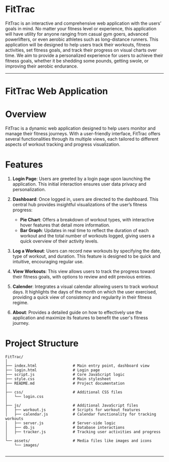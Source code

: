 # FitTrac

FitTrac is an interactive and comprehensive web application with the users’ goals in mind. No matter your fitness level or experience, this application will have utility for anyone ranging from casual gym goers, advanced powerlifters, or even aerobic athletes such as long-distance runners. This application will be designed to help users track their workouts, fitness activities, set fitness goals, and track their progress on visual charts over time. We aim to provide a personalized experience for users to achieve their fitness goals, whether it be shedding some pounds, getting swole, or improving their aerobic endurance.


---
# FitTrac Web Application

# Overview

FitTrac is a dynamic web application designed to help users monitor and manage their fitness journeys. With a user-friendly interface, FitTrac offers several functionalities through its multiple views, each tailored to different aspects of workout tracking and progress visualization.

# Features

1. **Login Page**: Users are greeted by a login page upon launching the application. This initial interaction ensures user data privacy and personalization.

2. **Dashboard**: Once logged in, users are directed to the dashboard. This central hub provides insightful visualizations of the user’s fitness progress:
   - **Pie Chart**: Offers a breakdown of workout types, with interactive hover features that detail more information.
   - **Bar Graph**: Updates in real time to reflect the duration of each workout and the total number of workouts logged, giving users a quick overview of their activity levels.

3. **Log a Workout**: Users can record new workouts by specifying the date, type of workout, and duration. This feature is designed to be quick and intuitive, encouraging regular use.

4. **View Workouts**: This view allows users to track the progress toward their fitness goals, with options to review and edit previous entries.

5. **Calender**: Integrates a visual calendar allowing users to track workout days. It highlights the days of the month on which the user exercised, providing a quick view of consistency and regularity in their fitness regime.

6. **About**: Provides a detailed guide on how to effectively use the application and maximize its features to benefit the user's fitness journey.



# Project Structure

```
FitTrac/
│
├── index.html                # Main entry point, dashboard view
├── login.html                # Login page
├── script.js                 # Core JavaScript logic
├── style.css                 # Main stylesheet
├── README.md                 # Project documentation
│
├── css/                      # Additional CSS files
│   └── login.css
│
├── js/                       # Additional JavaScript files
│   ├── workout.js            # Scripts for workout features
│   ├── calendar.js           # Calendar functionality for tracking workouts
│   ├── server.js             # Server-side logic
│   ├── db.js                 # Database interactions
│   ├── tracker.js            # Tracking user activities and progress
│
└── assets/                   # Media files like images and icons
    └── images/


```

---
